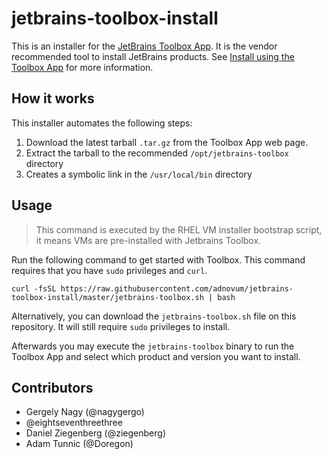 # jetbrains-toolbox-install

This is an installer for the [JetBrains Toolbox App](https://www.jetbrains.com/toolbox-app/). It is the vendor recommended tool to install JetBrains products. See [Install using the Toolbox App](https://www.jetbrains.com/help/idea/installation-guide.html#toolbox) for more information.

## How it works

This installer automates the following steps:

1. Download the latest tarball `.tar.gz` from the Toolbox App web page.
2. Extract the tarball to the recommended `/opt/jetbrains-toolbox` directory
3. Creates a symbolic link in the `/usr/local/bin` directory

## Usage

> This command is executed by the RHEL VM installer bootstrap script, it means VMs are pre-installed with Jetbrains Toolbox.

Run the following command to get started with Toolbox. This command requires that you have `sudo` privileges and `curl`.  
```shell
curl -fsSL https://raw.githubusercontent.com/adnovum/jetbrains-toolbox-install/master/jetbrains-toolbox.sh | bash
```

Alternatively, you can download the `jetbrains-toolbox.sh` file on this repository. It will still require `sudo` privileges to install.

Afterwards you may execute the `jetbrains-toolbox` binary to run the Toolbox App and select which product and version you want to install.

## Contributors

 - Gergely Nagy (@nagygergo)
 - @eightseventhreethree
 - Daniel Ziegenberg (@ziegenberg)
 - Adam Tunnic (@Doregon)


